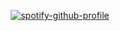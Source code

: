 <div align="center">

[![spotify-github-profile](https://spotify-github-profile.vercel.app/api/view?uid=uft449chf6xjx0qdxchupvayn&cover_image=true&theme=natemoo-re&show_offline=false&background_color=000000&interchange=true&bar_color=ffffff&bar_color_cover=false)](https://spotify-github-profile.vercel.app/api/view?uid=uft449chf6xjx0qdxchupvayn&redirect=true)

</div>


